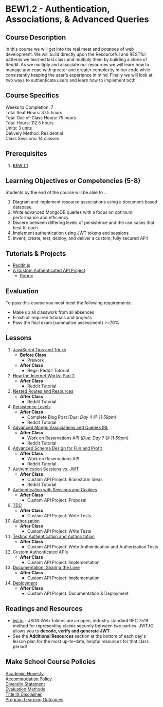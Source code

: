 # BEW1.2 - Authentication, Associations, & Advanced Queries

## Course Description

In this course we will get into the real meat and potatoes of web development. We will build directly upon the Resourceful and RESTful patterns we learned last class and multiply them by building a clone of Reddit. As we multiply and associate our resources we will learn how to manage and cope with greater and greater complexity in our code while consistently keeping the user's experience in mind. Finally we will look at two ways to authenticate users and learn how to implement both.

## Course Specifics

Weeks to Completion:  7 <br>
Total Seat Hours:  37.5 hours <br>
Total Out-of-Class Hours: 75 hours <br>
Total Hours: 112.5 hours <br>
Units:  3 units <br>
Delivery Method:  Residential <br>
Class Sessions:  14 classes

## Prerequisites

1. [BEW 1.1](http://make.sc/bew1-1)

## Learning Objectives or Competencies (5-8)

Students by the end of the course will be able to ...

1. Diagram and implement resource associations using a document-based database.
1. Write advanced MongoDB queries with a focus on optimum performance and efficiency.
1. Discern between differing levels of persistence and the use cases that best fit each.
1. Implement authentication using JWT tokens and sessions.
1. Invent, create, test, deploy, and deliver a custom, fully secured API!

## Tutorials & Projects

- [Reddit.js](https://www.makeschool.com/academy/track/reddit-clone-in-node-js)
- [A Custom Authenticated API Project](Projects/02-Custom-API-Project.md)
    - [Rubric](Projects/Rubrics/02-Custom-API-Project.md)

## Evaluation

To pass this course you must meet the following requirements:

- Make up all classwork from all absences
- Finish all required tutorials and projects
- Pass the final exam (summative assessment) >=70%

## Lessons

1. [JavaScript Tips and Tricks](01-JavaScript-Tricks/README.md)
    - **Before Class**
        - Prework
    - **After Class**
        - Begin Reddit Tutorial
1. [How the Internet Works: Part 2](02-How-The-Internet-Works/README.md)
    - **After Class**
        - Reddit Tutorial
1. [Nested Routes and Resources](03-Nested-Routes-and-Resources/README.md)
    - **After Class**
        - Reddit Tutorial
1. [Persistence Levels](04-Persistence-Levels/README.md)
    - **After Class**
        - Complete Blog Post _(Due: Day 4 @ 11:59pm)_
        - Reddit Tutorial
1. [Advanced Mongo Associations and Queries IRL](05-Advanced-MongoDB-IRL/README.md)
    - **After Class**
        - Work on Reservations API _(Due: Day 7 @ 11:59pm)_
        - Reddit Tutorial
1. [Advanced Schema Design for Fun and Profit](06-Advanced-Schema-Design/README.md)
    - **After Class**
        - Work on Reservations API
        - Reddit Tutorial
1. [Authentication Sessions vs. JWT](07-Authentication-Sessions-vs-JWT/README.md)
    - **After Class**
        - Custom API Project: Brainstorm Ideas
        - Reddit Tutorial
1. [Authentication with Sessions and Cookies](https://github.com/Product-College-Courses/BEW-1.2-Authentication-and-Associations/tree/master/08-Authentication-with-Sessions-and-Cookies/README.md)
    - **After Class**
        - Custom API Project: Proposal
1. [TDD](09-TDD/README.md)
    - **After Class**
        - Custom API Project: Write Tests
1. [Authorization](10-Authorization/README.md)
    - **After Class**
        - Custom API Project: Write Tests
1. [Testing Authentication and Authorization](11-Testing-Authentication-and-Authorization/README.md)
    - **After Class**
        - Custom API Project: Write Authentication and Authorization Tests
1. [Custom Authenticated APIs](12-Custom-Authenticated-APIs/README.md)
    - **After Class**
        - Custom API Project: Implementation
1. [Documentation: Sharing the Love](13-Docsify/README.md)
    - **After Class**
        - Custom API Project: Implementation
1. [Deployment](14-Deployment/README.md)
    - **After Class**
        - Custom API Project: Documentation & Deployment

## Readings and Resources

- [jwt.io](https://jwt.io) - JSON Web Tokens are an open, industry standard RFC 7519 method for representing claims securely between two parties. JWT.IO allows you to **decode, verify and generate JWT**.
- See the **Additional Resources** section at the bottom of each day's lesson plan for the most up-to-date, helpful resources for that class period!

## Make School Course Policies

[Academic Honesty](https://github.com/Product-College-Courses/Common-Syllabus-Sections/blob/master/Academic-Honesty-and-Plagiarism.md)<br>
[Accommodation Policy](https://github.com/Product-College-Courses/Common-Syllabus-Sections/blob/master/Accommodation-Policy.md)<br>
[Diversity Statement](https://github.com/Product-College-Courses/Common-Syllabus-Sections/blob/master/Diversity-Statement.md)<br>
[Evaluation Methods](https://github.com/Product-College-Courses/Common-Syllabus-Sections/blob/master/Evaluation-Methods.md)<br>
[Title IX Disclaimer](https://github.com/Product-College-Courses/Common-Syllabus-Sections/blob/master/Evaluations-Title-X-Disclaimer.md)<br>
[Program Learning Outcomes](https://github.com/Product-College-Courses/Common-Syllabus-Sections/blob/master/Program-Learning-Outcomes.md)
